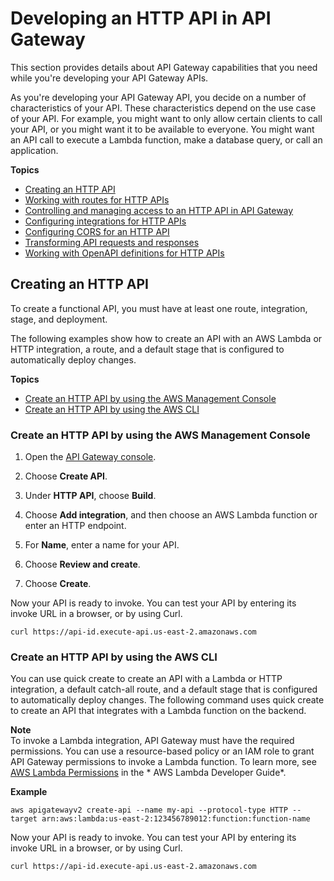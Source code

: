 # Developing an HTTP API in API Gateway<a name="http-api-develop"></a>

This section provides details about API Gateway capabilities that you need while you're developing your API Gateway APIs\.

As you're developing your API Gateway API, you decide on a number of characteristics of your API\. These characteristics depend on the use case of your API\. For example, you might want to only allow certain clients to call your API, or you might want it to be available to everyone\. You might want an API call to execute a Lambda function, make a database query, or call an application\.

**Topics**
+ [Creating an HTTP API](#http-api-examples)
+ [Working with routes for HTTP APIs](http-api-develop-routes.md)
+ [Controlling and managing access to an HTTP API in API Gateway](http-api-access-control.md)
+ [Configuring integrations for HTTP APIs](http-api-develop-integrations.md)
+ [Configuring CORS for an HTTP API](http-api-cors.md)
+ [Transforming API requests and responses](http-api-parameter-mapping.md)
+ [Working with OpenAPI definitions for HTTP APIs](http-api-open-api.md)

## Creating an HTTP API<a name="http-api-examples"></a>

To create a functional API, you must have at least one route, integration, stage, and deployment\.

The following examples show how to create an API with an AWS Lambda or HTTP integration, a route, and a default stage that is configured to automatically deploy changes\.

**Topics**
+ [Create an HTTP API by using the AWS Management Console](#apigateway-http-api-create.console)
+ [Create an HTTP API by using the AWS CLI](#http-api-examples.cli.quick-create)

### Create an HTTP API by using the AWS Management Console<a name="apigateway-http-api-create.console"></a>

1. Open the [API Gateway console](https://console.aws.amazon.com/apigateway)\.

1. Choose **Create API**\.

1. Under **HTTP API**, choose **Build**\.

1. Choose **Add integration**, and then choose an AWS Lambda function or enter an HTTP endpoint\.

1. For **Name**, enter a name for your API\.

1. Choose **Review and create**\.

1. Choose **Create**\.

Now your API is ready to invoke\. You can test your API by entering its invoke URL in a browser, or by using Curl\.

```
curl https://api-id.execute-api.us-east-2.amazonaws.com
```

### Create an HTTP API by using the AWS CLI<a name="http-api-examples.cli.quick-create"></a>

You can use quick create to create an API with a Lambda or HTTP integration, a default catch\-all route, and a default stage that is configured to automatically deploy changes\. The following command uses quick create to create an API that integrates with a Lambda function on the backend\.

**Note**  
To invoke a Lambda integration, API Gateway must have the required permissions\. You can use a resource\-based policy or an IAM role to grant API Gateway permissions to invoke a Lambda function\. To learn more, see [AWS Lambda Permissions](https://docs.aws.amazon.com/lambda/latest/dg/lambda-permissions) in the * AWS Lambda Developer Guide*\.

**Example**  

```
aws apigatewayv2 create-api --name my-api --protocol-type HTTP --target arn:aws:lambda:us-east-2:123456789012:function:function-name
```

Now your API is ready to invoke\. You can test your API by entering its invoke URL in a browser, or by using Curl\.

```
curl https://api-id.execute-api.us-east-2.amazonaws.com
```